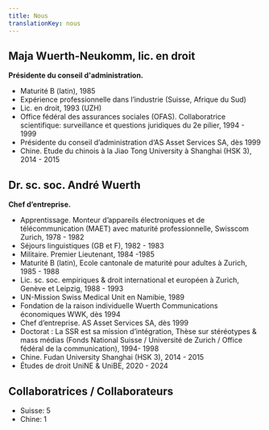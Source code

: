 ```yaml
---
title: Nous
translationKey: nous
---
```


## Maja Wuerth-Neukomm, lic. en droit

**Présidente du conseil d'administration.**

- Maturité B (latin), 1985
- Expérience professionnelle dans l’industrie (Suisse, Afrique du Sud)
- Lic. en droit, 1993 (UZH)
- Office fédéral des assurances sociales (OFAS). Collaboratrice scientifique: surveillance et questions juridiques du 2e pilier, 1994 - 1999
- Présidente du conseil d’administration d‘AS Asset Services SA, dès 1999
- Chine. Etude du chinois à la Jiao Tong University à Shanghai (HSK 3), 2014 - 2015

## Dr. sc. soc. André Wuerth

**Chef d’entreprise.**

- Apprentissage. Monteur d’appareils électroniques et de télécommunication (MAET) avec maturité professionnelle, Swisscom Zurich, 1978 - 1982
- Séjours linguistiques (GB et F),  1982 - 1983
- Militaire. Premier Lieutenant, 1984 -1985
- Maturité B (latin), Ecole cantonale de maturité pour adultes à Zurich, 1985 - 1988
- Lic. sc. soc. empiriques & droit international et européen à Zurich, Genève et Leipzig, 1988 - 1993 
- UN-Mission Swiss Medical Unit en Namibie, 1989
- Fondation de la raison individuelle Wuerth Communications économiques WWK, dès 1994
- Chef d’entreprise. AS Asset Services SA, dès 1999
- Doctorat : La SSR est sa mission d’intégration, Thèse sur stéréotypes & mass médias (Fonds National Suisse / Université de Zurich / Office fédéral de la communication), 1994- 1998
- Chine. Fudan University Shanghai (HSK 3), 2014 - 2015
- Études de droit UniNE & UniBE, 2020 - 2024

## Collaboratrices / Collaborateurs

- Suisse: 5
- Chine: 1 

